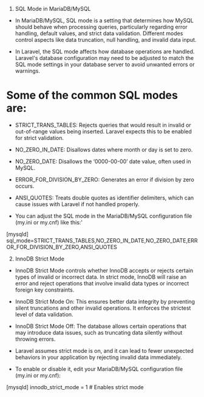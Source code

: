 1. SQL Mode in MariaDB/MySQL
- In MariaDB/MySQL, SQL mode is a setting that determines how MySQL should behave when processing queries, particularly regarding error handling, default values, and strict data validation. Different modes control aspects like data truncation, null handling, and invalid data input.

- In Laravel, the SQL mode affects how database operations are handled. Laravel's database configuration may need to be adjusted to match the SQL mode settings in your database server to avoid unwanted errors or warnings.

# Some of the common SQL modes are:

- STRICT_TRANS_TABLES: Rejects queries that would result in invalid or out-of-range values being inserted. Laravel expects this to be enabled for strict validation.
- NO_ZERO_IN_DATE: Disallows dates where month or day is set to zero.
- NO_ZERO_DATE: Disallows the ‘0000-00-00’ date value, often used in MySQL.
- ERROR_FOR_DIVISION_BY_ZERO: Generates an error if division by zero occurs.
- ANSI_QUOTES: Treats double quotes as identifier delimiters, which can cause issues with Laravel if not handled properly.

- You can adjust the SQL mode in the MariaDB/MySQL configuration file (my.ini or my.cnf) like this:'

[mysqld]
sql_mode=STRICT_TRANS_TABLES,NO_ZERO_IN_DATE,NO_ZERO_DATE,ERROR_FOR_DIVISION_BY_ZERO,ANSI_QUOTES


2. InnoDB Strict Mode
- InnoDB Strict Mode controls whether InnoDB accepts or rejects certain types of invalid or incorrect data. In strict mode, InnoDB will raise an error and reject operations that involve invalid data types or incorrect foreign key constraints.

- InnoDB Strict Mode On: This ensures better data integrity by preventing silent truncations and other invalid operations. It enforces the strictest level of data validation.
- InnoDB Strict Mode Off: The database allows certain operations that may introduce data issues, such as truncating data silently without throwing errors.
- Laravel assumes strict mode is on, and it can lead to fewer unexpected behaviors in your application by rejecting invalid data immediately.

- To enable or disable it, edit your MariaDB/MySQL configuration file (my.ini or my.cnf):

[mysqld]
innodb_strict_mode = 1  # Enables strict mode 